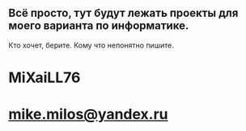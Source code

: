 ## Всё просто, тут будут лежать проекты для моего варианта по информатике.
Кто хочет, берите. 
Кому что непонятно пишите. 

# MiXaiLL76
# mike.milos@yandex.ru